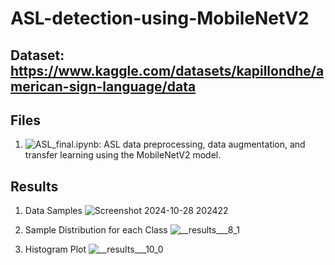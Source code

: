 # ASL-detection-using-MobileNetV2

## Dataset: https://www.kaggle.com/datasets/kapillondhe/american-sign-language/data

## Files
1. ![ASL_final.ipynb](): ASL data preprocessing, data augmentation, and transfer learning using the MobileNetV2 model.

## Results
1. Data Samples
![Screenshot 2024-10-28 202422](https://github.com/user-attachments/assets/6bc2ae0b-b0d9-4ef4-abb4-5b81c602defd)

2. Sample Distribution for each Class
![__results___8_1](https://github.com/user-attachments/assets/b3a1e222-fbab-4073-bbc6-102abc2cb91d)

3. Histogram Plot
![__results___10_0](https://github.com/user-attachments/assets/15c38c33-fcab-4077-a4ad-68a70126d535)
